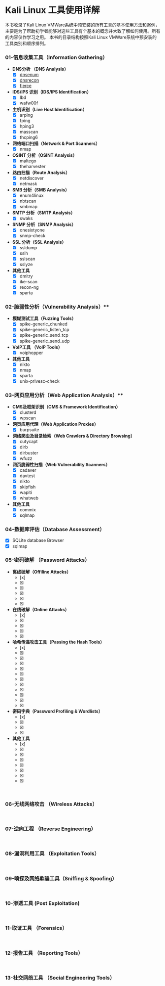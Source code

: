 # Kali Linux 工具使用详解
本书收录了Kali Linux VMWare系统中预安装的所有工具的基本使用方法和案例， 主要是为了帮助初学者能够对这些工具有个基本的概念并大致了解如何使用。所有的内容仅作学习之用。 
本书的目录结构按照Kali Linux VMWare系统中预安装的工具类别和顺序排列。 

### 01-信息收集工具（Information Gathering）
- **DNS分析 （DNS Analysis）**
  - [x] [dnsenum](Http://google.com)
  - [x] [dnsrecon]()
  - [x] [fierce]()
- **IDS/IPS 识别（IDS/IPS Identification）**
  - [x] lbd
  - [x] wafw00f
- **主机识别（Live Host Identification）**
  - [x] arping
  - [x] fping
  - [x] hping3
  - [x] masscan
  - [x] thcping6
- **网络端口扫描（Network & Port Scanners）**
  - [x] nmap
- **OSINT 分析（OSINT Analysis）**
  - [x] maltego
  - [x] theharvester
- **路由扫描（Route Analysis）**
  - [x] netdiscover
  - [x] netmask
- **SMB 分析（SMB Analysis）**
  - [x] enum4linux
  - [x] nbtscan
  - [x] smbmap
- **SMTP 分析（SMTP Analysis）**
  - [x] swaks
- **SNMP 分析（SNMP Analysis）**
  - [x] onesixtyone
  - [x] snmp-check
- **SSL 分析（SSL Analysis）**
  - [x] ssldump
  - [x] sslh
  - [x] sslscan
  - [x] sslyze
- **其他工具**
  - [x] dmitry
  - [x] ike-scan
  - [x] recon-ng
  - [x] sparta
&nbsp;
### 02-脆弱性分析（Vulnerability Analysis）**
- **模糊测试工具（Fuzzing Tools）**
  - [x] spike-generic_chunked
  - [x] spike-generic_listen_tcp
  - [x] spike-generic_send_tcp
  - [x] spike-generic_send_udp
- **VoIP工具 （VoIP Tools）**
  - [x] voiphopper
- **其他工具**
  - [x] nikto
  - [x] nmap
  - [x] sparta
  - [x] unix-privesc-check
&nbsp;
### 03-网页应用分析（Web Application Analysis）**
- **CMS及框架识别（CMS & Framework Identification）**
  - [x] clusterd
  - [x] wpscan
- **网页应用代理（Web Application Proxies）**
  - [x] burpsuite
- **网络爬虫及目录检索（Web Crawlers & Directory Browsing）**
  - [x] cutycapt
  - [x] dirb
  - [x] dirbuster
  - [x] wfuzz
- **网页脆弱性扫描（Web Vulnerability Scanners）**
  - [x] cadaver
  - [x] davtest
  - [x] nikto
  - [x] skipfish
  - [x] wapiti
  - [x] whatweb
- **其他工具**
  - [x] commix
  - [x] sqlmap 
&nbsp;
### 04-数据库评估（Database Assessment） 
  - [x] SQLite database Browser
  - [x] sqlmap 
&nbsp;
### 05-密码破解 （Password Attacks）
- **离线破解（Offiline Attacks）**
  - [x] 
  - [x] 
  - [x] 
  - [x] 
  - [x] 
  - [x] 
- **在线破解（Online Attacks）**
  - [x] 
  - [x] 
  - [x] 
  - [x] 
  - [x] 
- **哈希传递攻击工具（Passing the Hash Tools）**
  - [x] 
  - [x] 
  - [x] 
  - [x] 
  - [x] 
  - [x] 
  - [x] 
  - [x] 
  - [x] 
  - [x] 
  - [x] 
  - [x] 
- **密码字典（Password Profiling & Wordlists）**
  - [x] 
  - [x] 
  - [x] 
  - [x] 
- **其他工具**
  - [x] 
  - [x] 
  - [x] 
  - [x] 
  - [x] 
  - [x] 
  - [x] 
  - [x] 
&nbsp;
### 06-无线网络攻击 （Wireless Attacks）
&nbsp;
### 07-逆向工程 （Reverse Engineering）
&nbsp;
### 08-漏洞利用工具 （Exploitation Tools）
&nbsp;
### 09-嗅探及网络欺骗工具（Sniffing & Spoofing）
&nbsp;
### 10-渗透工具 (Post Exploitation)
&nbsp;
### 11-取证工具 （Forensics）
&nbsp;
### 12-报告工具 （Reporting Tools）
&nbsp;
### 13-社交网络工具 （Social Engineering Tools）
